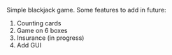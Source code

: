 Simple blackjack game.
Some features to add in future:
1. Counting cards
2. Game on 6 boxes
3. Insurance (in progress)
4. Add GUI
